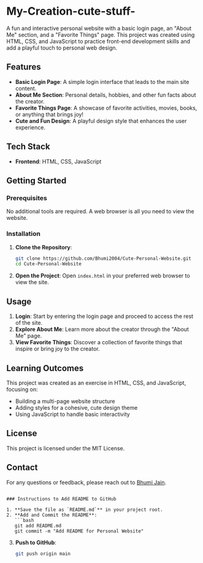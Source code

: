 # My-Creation-cute-stuff-
A fun and interactive personal website with a basic login page, an "About Me" section, and a "Favorite Things" page. This project was created using HTML, CSS, and JavaScript to practice front-end development skills and add a playful touch to personal web design.

## Features

- **Basic Login Page**: A simple login interface that leads to the main site content.
- **About Me Section**: Personal details, hobbies, and other fun facts about the creator.
- **Favorite Things Page**: A showcase of favorite activities, movies, books, or anything that brings joy!
- **Cute and Fun Design**: A playful design style that enhances the user experience.

## Tech Stack

- **Frontend**: HTML, CSS, JavaScript

## Getting Started

### Prerequisites

No additional tools are required. A web browser is all you need to view the website.

### Installation

1. **Clone the Repository**:
   ```bash
   git clone https://github.com/Bhumi2004/Cute-Personal-Website.git
   cd Cute-Personal-Website
   ```

2. **Open the Project**:
   Open `index.html` in your preferred web browser to view the site.

## Usage

1. **Login**: Start by entering the login page and proceed to access the rest of the site.
2. **Explore About Me**: Learn more about the creator through the "About Me" page.
3. **View Favorite Things**: Discover a collection of favorite things that inspire or bring joy to the creator.

## Learning Outcomes

This project was created as an exercise in HTML, CSS, and JavaScript, focusing on:

- Building a multi-page website structure
- Adding styles for a cohesive, cute design theme
- Using JavaScript to handle basic interactivity

## License

This project is licensed under the MIT License.

## Contact

For any questions or feedback, please reach out to [Bhumi Jain](https://github.com/Bhumi2004).
```

### Instructions to Add README to GitHub

1. **Save the file as `README.md`** in your project root.
2. **Add and Commit the README**:
   ```bash
   git add README.md
   git commit -m "Add README for Personal Website"
   ```

3. **Push to GitHub**:
   ```bash
   git push origin main
   ```


